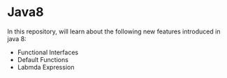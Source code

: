 # Java8

In this repository, will learn about the following new features introduced in java 8:

* Functional Interfaces
* Default Functions
* Labmda Expression
